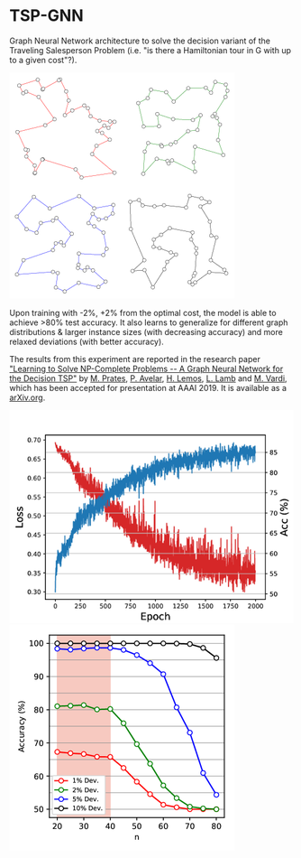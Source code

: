 # TSP-GNN
Graph Neural Network architecture to solve the decision variant of the Traveling Salesperson Problem (i.e. "is there a Hamiltonian tour in G with up to a given cost"?).

![](/figures/route-examples.png)

Upon training with -2%, +2% from the optimal cost, the model is able to achieve >80% test accuracy. It also learns to generalize for different graph distributions & larger instance sizes (with decreasing accuracy) and more relaxed deviations (with better accuracy).

The results from this experiment are reported in the research paper ["Learning to Solve NP-Complete Problems -- A Graph Neural Network for the Decision TSP"](https://arxiv.org/abs/1809.02721) by [M. Prates](http://dblp.org/pers/hd/p/Prates:Marcelo_O=_R=), [P. Avelar](http://dblp.org/pers/hd/a/Avelar:Pedro_H=_C=), [H. Lemos](http://dblp.org/pers/hd/l/Lemos:Henrique), [L. Lamb](http://dblp.org/pers/hd/l/Lamb:Lu=iacute=s_C=) and [M. Vardi](http://dblp.org/pers/hd/v/Vardi:Moshe_Y=), which has been accepted for presentation at AAAI 2019. It is available as a [arXiv.org](https://arxiv.org).

![](/figures/training-decision.png)
![](/figures/test_varying_sizes.png)
